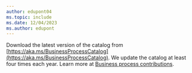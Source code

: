 ```yaml
---
author: edupont04
ms.topic: include
ms.date: 12/04/2023
ms.author: edupont
---
```


Download the latest version of the catalog from [https://aka.ms/BusinessProcessCatalog](https://aka.ms/BusinessProcessCatalog). We update the catalog at least four times each year. Learn more at [Business process contributions](/dynamics365/get-started/contribute#business-process-contributions).  
